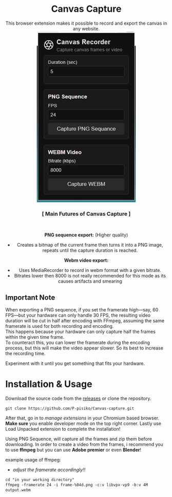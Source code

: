 
<h1 align="center"> Canvas Capture </h1>

<div align="center" markdown="1">
This browser extension makes it possible to record and export the canvas in any website.

<br>

<img src="https://raw.githubusercontent.com/P-pisiko/Canvas-capture/refs/heads/main/images/canvas%20.jpg"/>

<br>

### __[ Main Futures of Canvas Capture ]__ 
<br>

**PNG sequence export:** (Higher quality)
- Creates a bitmap of the current frame then turns it into a PNG image, repeats until the capture duration is reached.

**Webm video export:**
- Uses MediaRecorder to record in webm format with a given bitrate.
- Bitrates lower then 8000 is not really recommended for this mode as its causes artifacts and smearing
</div>

## Important Note
When exporting a PNG sequence, if you set the framerate high—say, 60 FPS—but your hardware can only handle 30 FPS, the resulting video duration will be cut in half after encoding with FFmpeg, assuming the same framerate is used for both recording and encoding.  
This happens because your hardware can only capture half the frames within the given time frame.  
To counteract this, you can lower the framerate during the encoding process, but this will make the video appear slower. So its best to increase the recording time.

Experiment with it until you get something that fits your hardware.




# Installation & Usage
Download the source code from the [releases](https://github.com/P-pisiko/Canvas-capture/releases) or clone the repository.
```
git clone https://github.com/P-pisiko/Canvas-capture.git
```
After that, go in to *manage extensions* in your Chromium based browser.
**Make sure** you enable developer mode on the top right corner.
Lastly use Load Unpacked extension to complete the installation!



Using PNG Sequence, will capture all the frames and zip them before downloading. In order to create a video from the frames, i recommend you to use **ffmpeg** but you can use **Adobe premier** or even **Blender**!

example usage of ffmpeg:
- *adjust the framerate accordingly!!*
```
cd "in your working directory"
ffmpeg -framerate 24 -i frame-%04d.png -c:v libvpx-vp9 -b:v 4M output.webm
```
